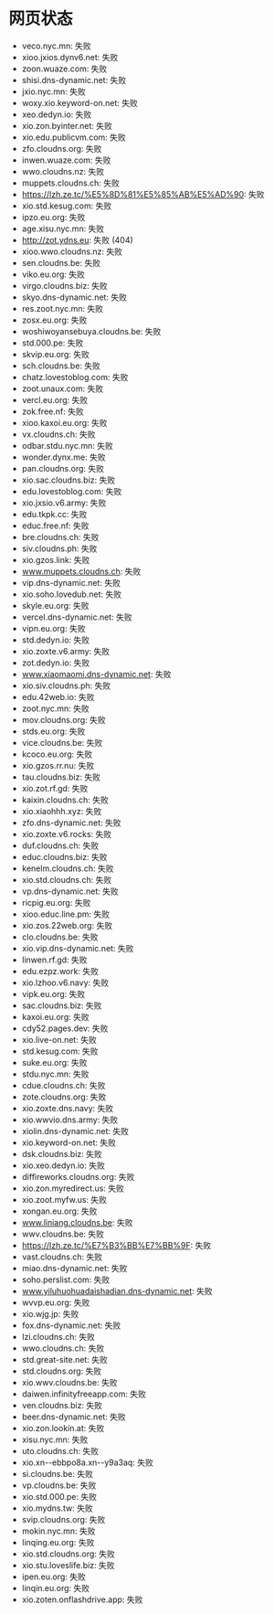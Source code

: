 # 网页状态
- veco.nyc.mn: 失败
- xioo.jxios.dynv6.net: 失败
- zoon.wuaze.com: 失败
- shisi.dns-dynamic.net: 失败
- jxio.nyc.mn: 失败
- woxy.xio.keyword-on.net: 失败
- xeo.dedyn.io: 失败
- xio.zon.byinter.net: 失败
- xio.edu.publicvm.com: 失败
- zfo.cloudns.org: 失败
- inwen.wuaze.com: 失败
- wwo.cloudns.nz: 失败
- muppets.cloudns.ch: 失败
- https://lzh.ze.tc/%E5%8D%81%E5%85%AB%E5%AD%90: 失败
- xio.std.kesug.com: 失败
- ipzo.eu.org: 失败
- age.xisu.nyc.mn: 失败
- http://zot.ydns.eu: 失败 (404)
- xioo.wwo.cloudns.nz: 失败
- sen.cloudns.be: 失败
- viko.eu.org: 失败
- virgo.cloudns.biz: 失败
- skyo.dns-dynamic.net: 失败
- res.zoot.nyc.mn: 失败
- zosx.eu.org: 失败
- woshiwoyansebuya.cloudns.be: 失败
- std.000.pe: 失败
- skvip.eu.org: 失败
- sch.cloudns.be: 失败
- chatz.lovestoblog.com: 失败
- zoot.unaux.com: 失败
- vercl.eu.org: 失败
- zok.free.nf: 失败
- xioo.kaxoi.eu.org: 失败
- vx.cloudns.ch: 失败
- odbar.stdu.nyc.mn: 失败
- wonder.dynx.me: 失败
- pan.cloudns.org: 失败
- xio.sac.cloudns.biz: 失败
- edu.lovestoblog.com: 失败
- xio.jxsio.v6.army: 失败
- edu.tkpk.cc: 失败
- educ.free.nf: 失败
- bre.cloudns.ch: 失败
- siv.cloudns.ph: 失败
- xio.gzos.link: 失败
- www.muppets.cloudns.ch: 失败
- vip.dns-dynamic.net: 失败
- xio.soho.lovedub.net: 失败
- skyle.eu.org: 失败
- vercel.dns-dynamic.net: 失败
- vipn.eu.org: 失败
- std.dedyn.io: 失败
- xio.zoxte.v6.army: 失败
- zot.dedyn.io: 失败
- www.xiaomaomi.dns-dynamic.net: 失败
- xio.siv.cloudns.ph: 失败
- edu.42web.io: 失败
- zoot.nyc.mn: 失败
- mov.cloudns.org: 失败
- stds.eu.org: 失败
- vice.cloudns.be: 失败
- kcoco.eu.org: 失败
- xio.gzos.rr.nu: 失败
- tau.cloudns.biz: 失败
- xio.zot.rf.gd: 失败
- kaixin.cloudns.ch: 失败
- xio.xiaohhh.xyz: 失败
- zfo.dns-dynamic.net: 失败
- xio.zoxte.v6.rocks: 失败
- duf.cloudns.ch: 失败
- educ.cloudns.biz: 失败
- kenelm.cloudns.ch: 失败
- xio.std.cloudns.ch: 失败
- vp.dns-dynamic.net: 失败
- ricpig.eu.org: 失败
- xioo.educ.line.pm: 失败
- xio.zos.22web.org: 失败
- clo.cloudns.be: 失败
- xio.vip.dns-dynamic.net: 失败
- linwen.rf.gd: 失败
- edu.ezpz.work: 失败
- xio.lzhoo.v6.navy: 失败
- vipk.eu.org: 失败
- sac.cloudns.biz: 失败
- kaxoi.eu.org: 失败
- cdy52.pages.dev: 失败
- xio.live-on.net: 失败
- std.kesug.com: 失败
- suke.eu.org: 失败
- stdu.nyc.mn: 失败
- cdue.cloudns.ch: 失败
- zote.cloudns.org: 失败
- xio.zoxte.dns.navy: 失败
- xio.wwvio.dns.army: 失败
- xiolin.dns-dynamic.net: 失败
- xio.keyword-on.net: 失败
- dsk.cloudns.biz: 失败
- xio.xeo.dedyn.io: 失败
- diffireworks.cloudns.org: 失败
- xio.zon.myredirect.us: 失败
- xio.zoot.myfw.us: 失败
- xongan.eu.org: 失败
- www.liniang.cloudns.be: 失败
- wwv.cloudns.be: 失败
- https://lzh.ze.tc/%E7%B3%BB%E7%BB%9F: 失败
- vast.cloudns.ch: 失败
- miao.dns-dynamic.net: 失败
- soho.perslist.com: 失败
- www.yiluhuohuadaishadian.dns-dynamic.net: 失败
- wvvp.eu.org: 失败
- xio.wjg.jp: 失败
- fox.dns-dynamic.net: 失败
- lzi.cloudns.ch: 失败
- wwo.cloudns.ch: 失败
- std.great-site.net: 失败
- std.cloudns.org: 失败
- xio.wwv.cloudns.be: 失败
- daiwen.infinityfreeapp.com: 失败
- ven.cloudns.biz: 失败
- beer.dns-dynamic.net: 失败
- xio.zon.lookin.at: 失败
- xisu.nyc.mn: 失败
- uto.cloudns.ch: 失败
- xio.xn--ebbpo8a.xn--y9a3aq: 失败
- si.cloudns.be: 失败
- vp.cloudns.be: 失败
- xio.std.000.pe: 失败
- xio.mydns.tw: 失败
- svip.cloudns.org: 失败
- mokin.nyc.mn: 失败
- linqing.eu.org: 失败
- xio.std.cloudns.org: 失败
- xio.stu.loveslife.biz: 失败
- ipen.eu.org: 失败
- linqin.eu.org: 失败
- xio.zoten.onflashdrive.app: 失败

